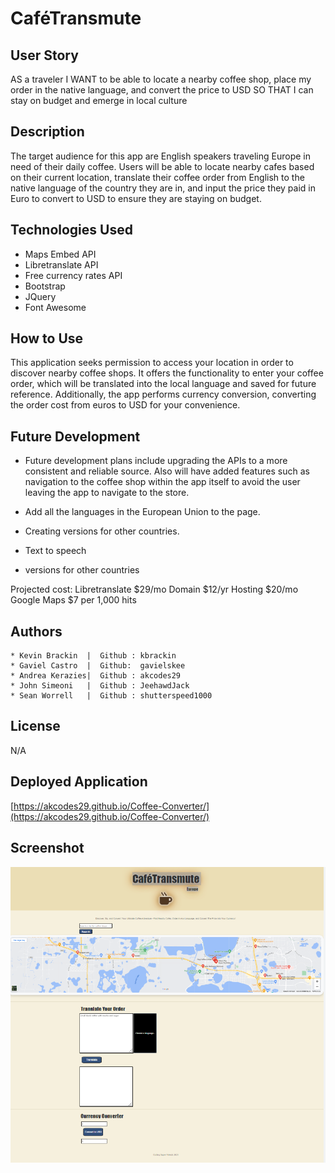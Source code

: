 # CaféTransmute

## User Story 
AS a traveler I WANT to be able to locate a nearby coffee shop, place my order in the native language, and convert the price to USD SO THAT I can stay on budget and emerge in local culture 

## Description
The target audience for this app are English speakers traveling Europe in need of their daily coffee. Users will be able to locate nearby cafes based on their current location, translate their coffee order from English to the native language of the country they are in, and input the price they paid in Euro to convert to USD to ensure they are staying on budget.

## Technologies Used

- Maps Embed API
- Libretranslate API
- Free currency rates API
- Bootstrap
- JQuery
- Font Awesome

## How to Use

This application seeks permission to access your location in order to discover nearby coffee shops. It offers the functionality to enter your coffee order, which will be translated into the local language and saved for future reference. Additionally, the app performs currency conversion, converting the order cost from euros to USD for your convenience.

## Future Development

- Future development plans include upgrading the APIs to a more consistent and reliable source. Also will have added features such as navigation to the coffee shop within the app itself to avoid the user leaving the app to navigate to the store.

- Add all the languages in the European Union to the page.
- Creating versions for other countries.
- Text to speech
- versions for other countries

Projected cost: 
Libretranslate $29/mo
Domain $12/yr
Hosting $20/mo
Google Maps $7 per 1,000 hits


## Authors

    * Kevin Brackin  |  Github : kbrackin
    * Gaviel Castro  |  Github:  gavielskee
    * Andrea Kerazies|  Github : akcodes29
    * John Simeoni   |  Github : JeehawdJack
    * Sean Worrell   |  Github : shutterspeed1000
    
## License

N/A

## Deployed Application

[https://akcodes29.github.io/Coffee-Converter/](https://akcodes29.github.io/Coffee-Converter/)

## Screenshot 

![screenshot of CafeTransmute webpage](assets/images/CafeTransmuteSS.png)
